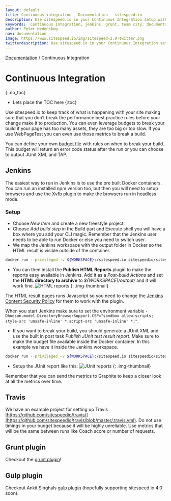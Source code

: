 ```yaml
---
layout: default
title: Continuous integration - Documentation - sitespeed.io
description: Use sitespeed.io in your Continuous Integration setup with Jenkins, Grunt or Team City.
keywords:  Continuous Integration, jenkins, grunt, team city, documentation, web performance, sitespeed.io
author: Peter Hedenskog
nav: documentation
image: https://www.sitespeed.io/img/sitespeed-2.0-twitter.png
twitterdescription: Use sitespeed.io in your Continuous Integration setup.
---
```

[Documentation]({{site.baseurl}}/documentation/sitespeed.io/) / Continuous Integration

# Continuous Integration
{:.no_toc}


* Lets place the TOC here
{:toc}

Use sitespeed.io to keep track of what is happening with your site making sure that you don’t break the performance best practice rules before your change make it to production. You can even leverage budgets to break your build if your page has too many assets, they are too big or too slow. If you use WebPageTest you can even use those metrics to break a build.

You can define your own [budget file](../performance-budget/#the-budget-file) with rules on when to break your build. This budget will return an error code status after the run or you can choose to output JUnit XML and TAP.

## Jenkins
The easiest way to run in Jenkins is to use the pre built Docker containers. You can run an installed npm version too, but then you will need to setup browsers and use the [Xvfb plugin](https://wiki.jenkins-ci.org/display/JENKINS/Xvfb+Plugin) to make the browsers run in headless mode.

### Setup
* Choose *New Item* and create a new freestyle project.
* Choose *Add build step* in the Build part and Execute shell you will have a box where you add your CLI magic. Remember that the Jenkins user needs to be able to run Docker or else you need to switch user.
* We map the Jenkins workspace with the output folder in Docker so the HTML result is visible outside of the container.

~~~bash
docker run --privileged -v ${WORKSPACE}:/sitespeed.io sitespeedio/sitespeed.io --outputFolder output https://www.sitespeed.io/ -n 1
~~~

* You can then install the **Publish HTML Reports** plugin to make the reports easy available in Jenkins. Add it as a *Post-build Actions* and set the **HTML directory to archive** to *${WORKSPACE}/output/* and it will work fine.
![HTML reports]({{site.baseurl}}/img/html-reports.png)
{: .img-thumbnail}

 The HTML result pages runs Javascript so you need to change the [Jenkins Content Security Policy](https://wiki.jenkins-ci.org/display/JENKINS/Configuring+Content+Security+Policy) for them to work with the plugin.

 When you start Jenkins make sure to set the environment variable <code>-Dhudson.model.DirectoryBrowserSupport.CSP="sandbox allow-scripts; style-src 'unsafe-inline' *;script-src 'unsafe-inline' *;"</code>.

* If you want to break your build, you should generate a JUnit XML and use the built in post task *Publish JUnit test result report*. Make sure to make the budget file available inside the Docker container. In this example we have it inside the Jenkins workspace.

~~~bash
docker run --privileged -v ${WORKSPACE}:/sitespeed.io sitespeedio/sitespeed.io --outputFolder output --budget /sitespeed.io/budget.json --budget.output junit https://www.sitespeed.io/ -n 1
~~~

* Setup the JUnit report like this:
![JUnit reports]({{site.baseurl}}/img/junit-report.png)
{: .img-thumbnail}

Remember that you can send the metrics to Graphite to keep a closer look at all the metrics over time.

## Travis
We have an example project for setting up Travis [https://github.com/sitespeedio/travis/](https://github.com/sitespeedio/travis/blob/master/.travis.yml). Do not use timings in your budget because it will be highly unreliable. Use metrics that will be the same between runs like Coach score or number of requests.

## Grunt plugin
Checkout the [grunt plugin](https://github.com/sitespeedio/grunt-sitespeedio)!

## Gulp plugin
Checkout Ankit Singhals [gulp plugin](https://github.com/dreamzmaster/gulp-sitespeedio) (hopefully supporting sitespeed.io 4.0 soon).
